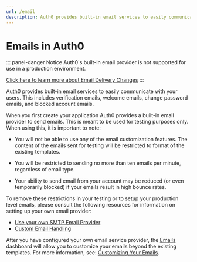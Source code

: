 ```yaml
---
url: /email
description: Auth0 provides built-in email services to easily communicate with your users.
---
```


# Emails in Auth0

::: panel-danger Notice
Auth0's built-in email provider is not supported for use in a production environment. 

[Click here to learn more about Email Delivery Changes](/migrations#email-delivery-changes)
:::

Auth0 provides built-in email services to easily communicate with your users. This includes verification emails, welcome emails, change password emails, and blocked account emails.

When you first create your application Auth0 provides a built-in email provider to send emails. This is meant to be used for testing purposes only. When using this, it is important to note:

* You will not be able to use any of the email customization features. The content of the emails sent for testing will be restricted to format of the existing templates.

* You will be restricted to sending no more than ten emails per minute, regardless of email type. 

* Your ability to send email from your account may be reduced (or even temporarily blocked) if your emails result in high bounce rates. 

To remove these restrictions in your testing or to setup your production level emails, please consult the following resources for information on setting up your own email provider:

* [Use your own SMTP Email Provider](/articles/email/providers.md)
* [Custom Email Handling](/articles/email/custom)

After you have configured your own email service provider, the [Emails](${uiURL}/#/emails) dashboard will allow you to customize your emails beyond the existing templates. For more information, see: [Customizing Your Emails](/email/templates).
